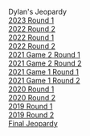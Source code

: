 <h>Dylan's Jeopardy</h>
<br><a href="https://dylanmc789.github.io/Jeopardy/jeopardy-2023-round1.html">2023 Round 1</a>
<br><a href="https://dylanmc789.github.io/Jeopardy/jeopardy-2023-round2.html">2022 Round 2</a>
<br><a href="https://dylanmc789.github.io/Jeopardy/jeopardy-2022-round1.html">2022 Round 1</a>
<br><a href="https://dylanmc789.github.io/Jeopardy/jeopardy-2022-round2.html">2022 Round 2</a>
<br><a href="https://dylanmc789.github.io/Jeopardy/jeopardy-2021-2-round1.html">2021 Game 2 Round 1</a>
<br><a href="https://dylanmc789.github.io/Jeopardy/jeopardy-2021-2-round2.html">2021 Game 2 Round 2</a>
<br><a href="https://dylanmc789.github.io/Jeopardy/jeopardy-2021-round1.html">2021 Game 1 Round 1</a>
<br><a href="https://dylanmc789.github.io/Jeopardy/jeopardy-2021-round2.html">2021 Game 1 Round 2</a>
<br><a href="https://dylanmc789.github.io/Jeopardy/jeopardy-2020-round1.html">2020 Round 1</a>
<br><a href="https://dylanmc789.github.io/Jeopardy/jeopardy-2020-round2.html">2020 Round 2</a>
<br><a href="https://dylanmc789.github.io/Jeopardy/jeopardy-2019-round1.html">2019 Round 1</a>
<br><a href="https://dylanmc789.github.io/Jeopardy/jeopardy-2019-round2.html">2019 Round 2</a>
<br><a href="https://dylanmc789.github.io/Jeopardy/final-jeopardy.html">Final Jeopardy</a>
